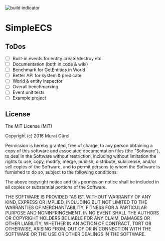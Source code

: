 ![build indicator](https://travis-ci.org/muratgurel/SimpleECS.svg?branch=develop)

# SimpleECS

## ToDos
- [ ] Built-in events for entity create/destroy etc.
- [ ] Documentation (both in code & wiki)
- [ ] Benchmark for GetEntities in World
- [ ] Better API for system & predicate
- [ ] World & entity inspector
- [ ] Overall benchmarking
- [ ] Event unit tests
- [ ] Example project

## License
The MIT License (MIT)

Copyright (c) 2016 Murat Gürel

Permission is hereby granted, free of charge, to any person obtaining a copy
of this software and associated documentation files (the "Software"), to deal
in the Software without restriction, including without limitation the rights
to use, copy, modify, merge, publish, distribute, sublicense, and/or sell
copies of the Software, and to permit persons to whom the Software is
furnished to do so, subject to the following conditions:

The above copyright notice and this permission notice shall be included in all
copies or substantial portions of the Software.

THE SOFTWARE IS PROVIDED "AS IS", WITHOUT WARRANTY OF ANY KIND, EXPRESS OR
IMPLIED, INCLUDING BUT NOT LIMITED TO THE WARRANTIES OF MERCHANTABILITY,
FITNESS FOR A PARTICULAR PURPOSE AND NONINFRINGEMENT. IN NO EVENT SHALL THE
AUTHORS OR COPYRIGHT HOLDERS BE LIABLE FOR ANY CLAIM, DAMAGES OR OTHER
LIABILITY, WHETHER IN AN ACTION OF CONTRACT, TORT OR OTHERWISE, ARISING FROM,
OUT OF OR IN CONNECTION WITH THE SOFTWARE OR THE USE OR OTHER DEALINGS IN THE
SOFTWARE.
